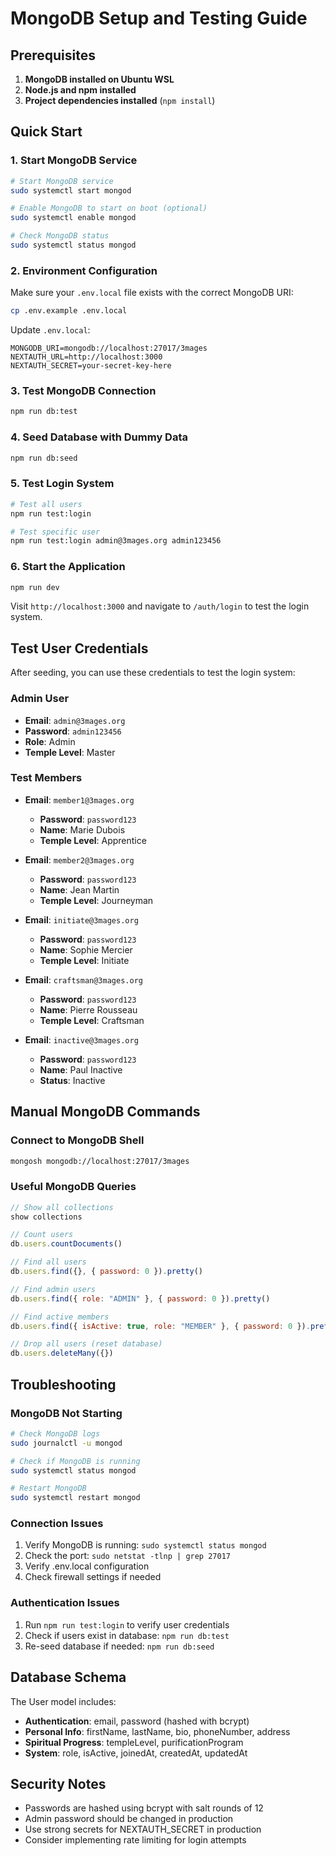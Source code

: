 # MongoDB Setup and Testing Guide

## Prerequisites

1. **MongoDB installed on Ubuntu WSL**
2. **Node.js and npm installed**
3. **Project dependencies installed** (`npm install`)

## Quick Start

### 1. Start MongoDB Service
```bash
# Start MongoDB service
sudo systemctl start mongod

# Enable MongoDB to start on boot (optional)
sudo systemctl enable mongod

# Check MongoDB status
sudo systemctl status mongod
```

### 2. Environment Configuration
Make sure your `.env.local` file exists with the correct MongoDB URI:
```bash
cp .env.example .env.local
```

Update `.env.local`:
```env
MONGODB_URI=mongodb://localhost:27017/3mages
NEXTAUTH_URL=http://localhost:3000
NEXTAUTH_SECRET=your-secret-key-here
```

### 3. Test MongoDB Connection
```bash
npm run db:test
```

### 4. Seed Database with Dummy Data
```bash
npm run db:seed
```

### 5. Test Login System
```bash
# Test all users
npm run test:login

# Test specific user
npm run test:login admin@3mages.org admin123456
```

### 6. Start the Application
```bash
npm run dev
```

Visit `http://localhost:3000` and navigate to `/auth/login` to test the login system.

## Test User Credentials

After seeding, you can use these credentials to test the login system:

### Admin User
- **Email**: `admin@3mages.org`
- **Password**: `admin123456`
- **Role**: Admin
- **Temple Level**: Master

### Test Members
- **Email**: `member1@3mages.org`
  - **Password**: `password123`
  - **Name**: Marie Dubois
  - **Temple Level**: Apprentice

- **Email**: `member2@3mages.org`
  - **Password**: `password123`
  - **Name**: Jean Martin
  - **Temple Level**: Journeyman

- **Email**: `initiate@3mages.org`
  - **Password**: `password123`
  - **Name**: Sophie Mercier
  - **Temple Level**: Initiate

- **Email**: `craftsman@3mages.org`
  - **Password**: `password123`
  - **Name**: Pierre Rousseau
  - **Temple Level**: Craftsman

- **Email**: `inactive@3mages.org`
  - **Password**: `password123`
  - **Name**: Paul Inactive
  - **Status**: Inactive

## Manual MongoDB Commands

### Connect to MongoDB Shell
```bash
mongosh mongodb://localhost:27017/3mages
```

### Useful MongoDB Queries
```javascript
// Show all collections
show collections

// Count users
db.users.countDocuments()

// Find all users
db.users.find({}, { password: 0 }).pretty()

// Find admin users
db.users.find({ role: "ADMIN" }, { password: 0 }).pretty()

// Find active members
db.users.find({ isActive: true, role: "MEMBER" }, { password: 0 }).pretty()

// Drop all users (reset database)
db.users.deleteMany({})
```

## Troubleshooting

### MongoDB Not Starting
```bash
# Check MongoDB logs
sudo journalctl -u mongod

# Check if MongoDB is running
sudo systemctl status mongod

# Restart MongoDB
sudo systemctl restart mongod
```

### Connection Issues
1. Verify MongoDB is running: `sudo systemctl status mongod`
2. Check the port: `sudo netstat -tlnp | grep 27017`
3. Verify .env.local configuration
4. Check firewall settings if needed

### Authentication Issues
1. Run `npm run test:login` to verify user credentials
2. Check if users exist in database: `npm run db:test`
3. Re-seed database if needed: `npm run db:seed`

## Database Schema

The User model includes:
- **Authentication**: email, password (hashed with bcrypt)
- **Personal Info**: firstName, lastName, bio, phoneNumber, address
- **Spiritual Progress**: templeLevel, purificationProgram
- **System**: role, isActive, joinedAt, createdAt, updatedAt

## Security Notes

- Passwords are hashed using bcrypt with salt rounds of 12
- Admin password should be changed in production
- Use strong secrets for NEXTAUTH_SECRET in production
- Consider implementing rate limiting for login attempts
